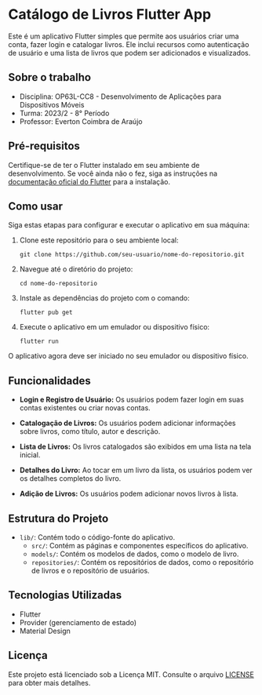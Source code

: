 
# Catálogo de Livros Flutter App

Este é um aplicativo Flutter simples que permite aos usuários criar uma conta, fazer login e catalogar livros. Ele inclui recursos como autenticação de usuário e uma lista de livros que podem ser adicionados e visualizados.

## Sobre o trabalho

- Disciplina: OP63L-CC8 - Desenvolvimento de Aplicações para Dispositivos Móveis
- Turma: 2023/2 - 8° Período
- Professor: Everton Coimbra de Araújo

## Pré-requisitos

Certifique-se de ter o Flutter instalado em seu ambiente de desenvolvimento. Se você ainda não o fez, siga as instruções na [documentação oficial do Flutter](https://flutter.dev/docs/get-started/install) para a instalação.

## Como usar

Siga estas etapas para configurar e executar o aplicativo em sua máquina:

1. Clone este repositório para o seu ambiente local:

   ```
   git clone https://github.com/seu-usuario/nome-do-repositorio.git
   ```

2. Navegue até o diretório do projeto:

   ```
   cd nome-do-repositorio
   ```

3. Instale as dependências do projeto com o comando:

   ```
   flutter pub get
   ```

4. Execute o aplicativo em um emulador ou dispositivo físico:

   ```
   flutter run
   ```

O aplicativo agora deve ser iniciado no seu emulador ou dispositivo físico.

## Funcionalidades

- **Login e Registro de Usuário:** Os usuários podem fazer login em suas contas existentes ou criar novas contas.

- **Catalogação de Livros:** Os usuários podem adicionar informações sobre livros, como título, autor e descrição.

- **Lista de Livros:** Os livros catalogados são exibidos em uma lista na tela inicial.

- **Detalhes do Livro:** Ao tocar em um livro da lista, os usuários podem ver os detalhes completos do livro.

- **Adição de Livros:** Os usuários podem adicionar novos livros à lista.

## Estrutura do Projeto

- `lib/`: Contém todo o código-fonte do aplicativo.
  - `src/`: Contém as páginas e componentes específicos do aplicativo.
  - `models/`: Contém os modelos de dados, como o modelo de livro.
  - `repositories/`: Contém os repositórios de dados, como o repositório de livros e o repositório de usuários.

## Tecnologias Utilizadas

- Flutter
- Provider (gerenciamento de estado)
- Material Design

## Licença

Este projeto está licenciado sob a Licença MIT. Consulte o arquivo [LICENSE](LICENSE) para obter mais detalhes.
